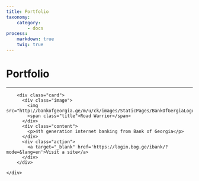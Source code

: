 ```yaml
---
title: Portfolio
taxonomy:
    category:
        - docs
process:
    markdown: true
    twig: true
---
```


# Portfolio
---

<div class="pure-g">
    <div class="pure-u-1 pure-u-md-1-3">
    
        <div class="card">
          <div class="image">
            <img src="http://bankofgeorgia.ge/m/u/ck/images/StaticPages/BankOfGergiaLogo.jpg">
            <span class="title">Road Warrior</span>
          </div>
          <div class="content">
            <p>4th generation internet banking from Bank of Georgia</p>
          </div>
          <div class="action">
            <a target="_blank" href='https://login.bog.ge/ibank/?mode=&lang=en'>Visit a site</a>
          </div>
        </div>
    
    </div>
    
</div>

